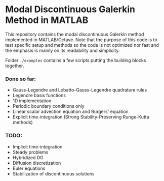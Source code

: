 # Modal Discontinuous Galerkin Method in MATLAB

This repository contains the modal discontinuous Galerkin method implemented in MATLAB/Octave. Note that the purpose of this code is to test specific setup and methods so the code is not optimized nor fast and the emphasis is mainly on its readability and simplicity. 

Folder `./examples` contains a few scripts putting the building blocks together.

### Done so far:
- Gauss-Legendre and Lobatto-Gauss-Legendre quadrature rules
- Legendre basis functions
- 1D implementation
- Periodic boundary conditions only
- Linear scalar advection equation and Burgers' equation
- Explicit time-integration (Strong Stability-Preserving Runge-Kutta methods)

### TODO:
- Implicit time-integration
- Steady problems
- Hybridized DG
- Diffusion discretization
- Euler equations
- Stabilization of discontinuous solutions